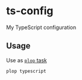 # ts-config

My TypeScript configuration

## Usage

Use as [`plop` task](https://github.com/alextheartisan/tasks)

    plop typescript
